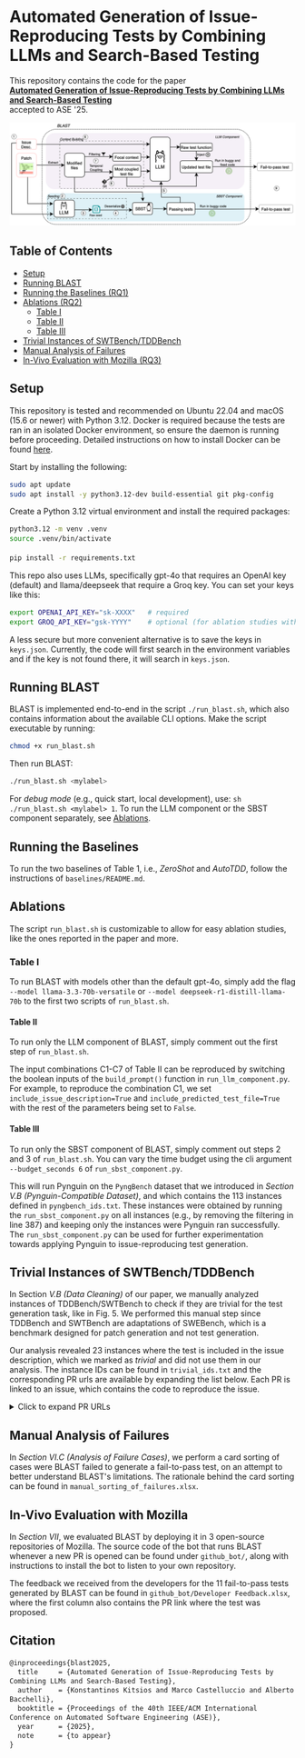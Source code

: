 # Automated Generation of Issue-Reproducing Tests by Combining LLMs and Search-Based Testing

This repository contains the code for the paper  
[**Automated Generation of Issue-Reproducing Tests by Combining LLMs and Search-Based Testing**](https://arxiv.org/pdf/2509.01616)  
accepted to ASE '25.

<p align="center">
  <img src="assets/blast.png" alt="Overview Figure" width="700"/>
</p>


## Table of Contents
- [Setup](#setup)
- [Running BLAST](#running-blast)
- [Running the Baselines (RQ1)](#running-the-baselines)
- [Ablations (RQ2)](#placeholder-section-2)
  - [Table I](#table-i)
  - [Table II](#table-ii)
  - [Table III](#table-iii)
- [Trivial Instances of SWTBench/TDDBench](#trivial-instances-of-swtbenchtddbench)
- [Manual Analysis of Failures](#manual-analysis-of-failures)
- [In-Vivo Evaluation with Mozilla (RQ3)](#in-vivo-evaluation-with-mozilla)


## Setup
This repository is tested and recommended on Ubuntu 22.04 and macOS (15.6 or newer) with Python 3.12. Docker is required because the tests are ran in an isolated Docker environment, so ensure the daemon is running before proceeding. Detailed instructions on how to install Docker can be found [here](https://docs.docker.com/desktop/setup/install/linux/).

Start by installing the following:
```sh
sudo apt update
sudo apt install -y python3.12-dev build-essential git pkg-config
```

Create a Python 3.12 virtual environment and install the required packages:
```sh
python3.12 -m venv .venv
source .venv/bin/activate

pip install -r requirements.txt
```

This repo also uses LLMs, specifically gpt-4o that requires an OpenAI key (default) and llama/deepseek that require a Groq key. You can set your keys like this:
```sh
export OPENAI_API_KEY="sk-XXXX"   # required
export GROQ_API_KEY="gsk-YYYY"    # optional (for ablation studies with LLaMA/DeepSeek)
```

A less secure but more convenient alternative is to save the keys in `keys.json`. Currently, the code will first search in the environment variables and if the key is not found there, it will search in `keys.json`.

## Running BLAST
BLAST is implemented end-to-end in the script `./run_blast.sh`, which also contains information about the available CLI options. Make the script executable by running:

```sh
chmod +x run_blast.sh
```

Then run BLAST:

```sh
./run_blast.sh <mylabel>
```

For *debug mode* (e.g., quick start, local development), use: `sh ./run_blast.sh <mylabel> 1`. To run the LLM component or the SBST component separately, see [Ablations](#ablations).


## Running the Baselines
To run the two baselines of Table 1, i.e., *ZeroShot* and *AutoTDD*, follow the instructions of `baselines/README.md`.



## Ablations

The script `run_blast.sh` is customizable to allow for easy ablation studies, like the ones reported in the paper and more.

### Table I
To run BLAST with models other than the default gpt-4o, simply add the flag `--model llama-3.3-70b-versatile` or `--model deepseek-r1-distill-llama-70b` to the first two scripts of `run_blast.sh`.

#### Table II
To run only the LLM component of BLAST, simply comment out the first step of `run_blast.sh`.

The input combinations C1-C7 of Table II can be reproduced by switching the boolean inputs of the `build_prompt()` function in `run_llm_component.py`. For example, to reproduce the combination C1, we set `include_issue_description=True` and `include_predicted_test_file=True` with the rest of the parameters being set to `False`.

#### Table III
To run only the SBST component of BLAST, simply comment out steps 2 and 3 of `run_blast.sh`. You can vary the time budget using the cli argument `--budget_seconds 6` of `run_sbst_component.py`.

This will run Pynguin on the `PyngBench` dataset that we introduced in *Section V.B (Pynguin-Compatible Dataset)*, and which contains the 113 instances defined in `pyngbench_ids.txt`. These instances were obtained by running the `run_sbst_component.py` on all instances (e.g., by removing the filtering in line 387) and keeping only the instances were Pynguin ran successfully. The `run_sbst_component.py` can be used for further experimentation towards applying Pynguin to issue-reproducing test generation.

## Trivial Instances of SWTBench/TDDBench

In Section *V.B (Data Cleaning)* of our paper, we manually analyzed instances of TDDBench/SWTBench to check if they are trivial for the test generation task, like in Fig. 5. We performed this manual step since TDDBench and SWTBench are adaptations of SWEBench, which is a benchmark designed for patch generation and not test generation.

Our analysis revealed 23 instances where the test is included in the issue description, which we marked as *trivial* and did not use them in our analysis. The instance IDs can be found in `trivial_ids.txt` and the corresponding PR urls are available by expanding the list below. Each PR is linked to an issue, which contains the code to reproduce the issue.

<details>
  <summary>Click to expand PR URLs</summary>

- [django/django#16032](https://github.com/django/django/pull/16032)  
- [django/django#15280](https://github.com/django/django/pull/15280)  
- [django/django#15128](https://github.com/django/django/pull/15128)  
- [django/django#15503](https://github.com/django/django/pull/15503)  
- [django/django#13964](https://github.com/django/django/pull/13964)  
- [django/django#11734](https://github.com/django/django/pull/11734)  
- [django/django#14034](https://github.com/django/django/pull/14034)  
- [django/django#16661](https://github.com/django/django/pull/16661)  
- [django/django#11532](https://github.com/django/django/pull/11532)  
- [django/django#11265](https://github.com/django/django/pull/11265)  
- [django/django#12663](https://github.com/django/django/pull/12663)  
- [django/django#15315](https://github.com/django/django/pull/15315)  
- [django/django#11964](https://github.com/django/django/pull/11964)  
- [django/django#15104](https://github.com/django/django/pull/15104)
- [django/django#12273](https://github.com/django/django/pull/12273)  
- [matplotlib/matplotlib#23299](https://github.com/matplotlib/matplotlib/pull/23299)  
- [pytest-dev/pytest#5262](https://github.com/pytest-dev/pytest/pull/5262)
- [pytest-dev/pytest#7432](https://github.com/pytest-dev/pytest/pull/7432)  
- [pytest-dev/pytest#7205](https://github.com/pytest-dev/pytest/pull/7205)  
- [pytest-dev/pytest#7521](https://github.com/pytest-dev/pytest/pull/7521)  
- [pytest-dev/pytest#10051](https://github.com/pytest-dev/pytest/pull/10051)
- [scikit-learn/scikit-learn#13142](https://github.com/scikit-learn/scikit-learn/pull/13142)  
- [sympy/sympy#23824](https://github.com/sympy/sympy/pull/23824)  


</details>

## Manual Analysis of Failures
In *Section VI.C (Analysis of Failure Cases)*, we perform a card sorting of cases were BLAST failed to generate a fail-to-pass test, on an attempt to better understand BLAST's limitations. The rationale behind the card sorting can be found in `manual_sorting_of_failures.xlsx`.


## In-Vivo Evaluation with Mozilla
In *Section VII*, we evaluated BLAST by deploying it in 3 open-source repositories of Mozilla. The source code of the bot that runs BLAST whenever a new PR is opened can be found under `github_bot/`, along with instructions to install the bot to listen to your own repository.

The feedback we received from the developers for the 11 fail-to-pass tests generated by BLAST can be found in `github_bot/Developer Feedback.xlsx`, where the first column also contains the PR link where the test was proposed.

## Citation

```
@inproceedings{blast2025,
  title     = {Automated Generation of Issue-Reproducing Tests by Combining LLMs and Search-Based Testing},
  author    = {Konstantinos Kitsios and Marco Castelluccio and Alberto Bacchelli},
  booktitle = {Proceedings of the 40th IEEE/ACM International Conference on Automated Software Engineering (ASE)},
  year      = {2025},
  note      = {to appear}
}
```
